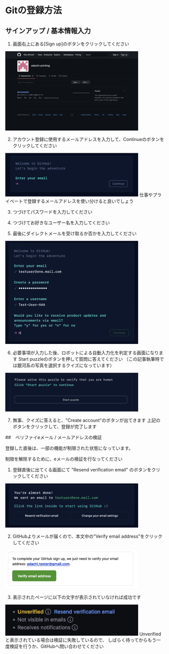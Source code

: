 # Gitの登録方法

## サインアップ / 基本情報入力

1. 画面右上にある[Sign up]のボタンをクリックしてください
<img src="../image/git/img001.png" width="420">


2. アカウント登録に使用するメールアドレスを入力して、Continueのボタンをクリックしてください
<img src="../image/git/enterEmail.png" width="420">
仕事やプライベートで登録するメールアドレスを使い分けると良いでしょう

3. つづけてパスワードを入力してください

4. つづけてお好きなユーザー名を入力してください

5. 最後にダイレクトメールを受け取るか否かを入力してください
<img src="../image/git/dontReceive.png" width="420">

6. 必要事項が入力した後、ロボットによる自動入力化を判定する画面になります
Start puzzleのボタンを押して質問に答えてください
（この記事執筆時では銀河系の写真を選択するクイズになっています）
<img src="../image/git/startPuzzle.png" width="420">

7. 無事、クイズに答えると、"Create account"のボタンが出てきます
上記のボタンをクリックして、登録が完了します


##　ベリファイeメール / メールアドレスの検証

登録した直後は、一部の機能が制限された状態になっています。

制限を解除するために、eメールの検証を行なってください

1. 登録直後に出てくる画面にて "Resend verification email" のボタンをクリックしてください
<img src="../image/git/verifyEmail.png" width="420">

2. GitHubよりメールが届くので、本文中の"Verify email address"をクリックしてください
<img src="../image/git/verifyEmailText.png" width="420">

3. 表示されたページに以下の文字が表示されていなければ成功です
<img src="../image/git/unverified.png" width="420">
Unverifiedと表示されている場合は検証に失敗しているので、
しばらく待ってからもう一度検証を行うか、GitHubへ問い合わせてください